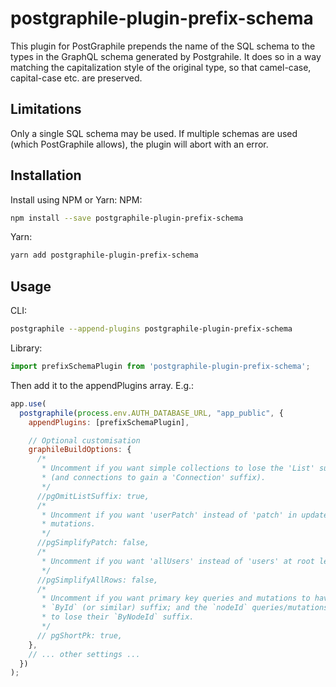 postgraphile-plugin-prefix-schema
=================================


This plugin for PostGraphile prepends the name of the SQL schema to the types in the GraphQL schema generated by Postgrahile. It does so in a way matching the capitalization style of the original type, so that camel-case, capital-case etc. are preserved.

Limitations
-----------

Only a single SQL schema may be used. If multiple schemas are used (which PostGraphile allows), the plugin will abort with an error.

Installation
------------

Install using NPM or Yarn:
NPM:

```bash
npm install --save postgraphile-plugin-prefix-schema
```

Yarn:
```bash
yarn add postgraphile-plugin-prefix-schema
```

Usage
-----

CLI:

```bash
postgraphile --append-plugins postgraphile-plugin-prefix-schema
```

Library:

```javascript
import prefixSchemaPlugin from 'postgraphile-plugin-prefix-schema';
```

Then add it to the appendPlugins array. E.g.:

```javascript
app.use(
  postgraphile(process.env.AUTH_DATABASE_URL, "app_public", {
    appendPlugins: [prefixSchemaPlugin],

    // Optional customisation
    graphileBuildOptions: {
      /*
       * Uncomment if you want simple collections to lose the 'List' suffix
       * (and connections to gain a 'Connection' suffix).
       */
      //pgOmitListSuffix: true,
      /*
       * Uncomment if you want 'userPatch' instead of 'patch' in update
       * mutations.
       */
      //pgSimplifyPatch: false,
      /*
       * Uncomment if you want 'allUsers' instead of 'users' at root level.
       */
      //pgSimplifyAllRows: false,
      /*
       * Uncomment if you want primary key queries and mutations to have
       * `ById` (or similar) suffix; and the `nodeId` queries/mutations
       * to lose their `ByNodeId` suffix.
       */
      // pgShortPk: true,
    },
    // ... other settings ...
  })
);
```
